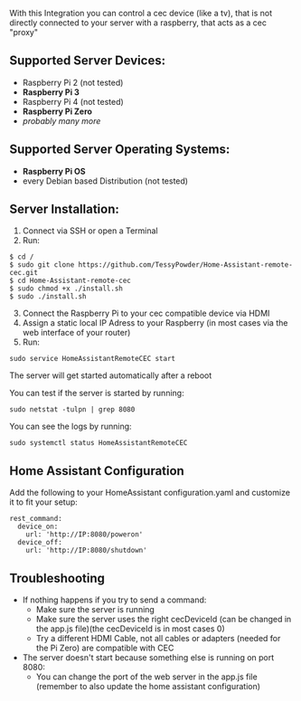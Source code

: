 With this Integration you can control a cec device (like a tv), that is not directly connected to your server with a raspberry, that acts as a cec "proxy"

## Supported Server Devices:
- Raspberry Pi 2 (not tested)
- __Raspberry Pi 3__
- Raspberry Pi 4 (not tested)
- __Raspberry Pi Zero__
- *probably many more*

## Supported Server Operating Systems:
- __Raspberry Pi OS__
- every Debian based Distribution (not tested) 

## Server Installation:
1. Connect via SSH or open a Terminal
2. Run:
```
$ cd /
$ sudo git clone https://github.com/TessyPowder/Home-Assistant-remote-cec.git
$ cd Home-Assistant-remote-cec
$ sudo chmod +x ./install.sh
$ sudo ./install.sh
```
3. Connect the Raspberry Pi to your cec compatible device via HDMI
4. Assign a static local IP Adress to your Raspberry (in most cases via the web interface of your router)
5. Run:
```
sudo service HomeAssistantRemoteCEC start
```

The server will get started automatically after a reboot


You can test if the server is started by running:
```
sudo netstat -tulpn | grep 8080
```
You can see the logs by running:
```
sudo systemctl status HomeAssistantRemoteCEC
```

## Home Assistant Configuration
Add the following to your HomeAssistant configuration.yaml and customize it to fit your setup:

```
rest_command:
  device_on:
    url: 'http://IP:8080/poweron'
  device_off:
    url: 'http://IP:8080/shutdown'
```

## Troubleshooting
- If nothing happens if you try to send a command:
  - Make sure the server is running
  - Make sure the server uses the right cecDeviceId (can be changed in the app.js file)(the cecDeviceId is in most cases 0)
  - Try a different HDMI Cable, not all cables or adapters (needed for the Pi Zero) are compatible with CEC
- The server doesn't start because something else is running on port 8080:
  - You can change the port of the web server in the app.js file (remember to also update the home assistant configuration)
